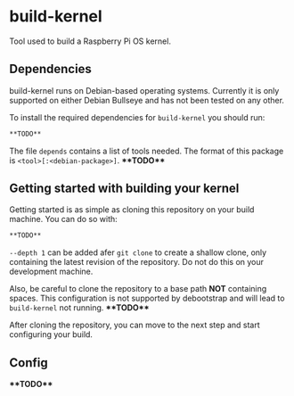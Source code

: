 # build-kernel

Tool used to build a Raspberry Pi OS kernel.


## Dependencies

build-kernel runs on Debian-based operating systems. Currently it is only supported on
either Debian Bullseye and has not been tested on any other.

To install the required dependencies for `build-kernel` you should run:

```bash
**TODO**
```

The file `depends` contains a list of tools needed.  The format of this
package is `<tool>[:<debian-package>]`. **\*\*TODO\*\***

## Getting started with building your kernel

Getting started is as simple as cloning this repository on your build machine. You
can do so with:

```bash
**TODO**
```

`--depth 1` can be added afer `git clone` to create a shallow clone, only containing
the latest revision of the repository. Do not do this on your development machine.

Also, be careful to clone the repository to a base path **NOT** containing spaces.
This configuration is not supported by debootstrap and will lead to `build-kernel` not
running. **\*\*TODO\*\***

After cloning the repository, you can move to the next step and start configuring
your build.

## Config

**\*\*TODO\*\***
